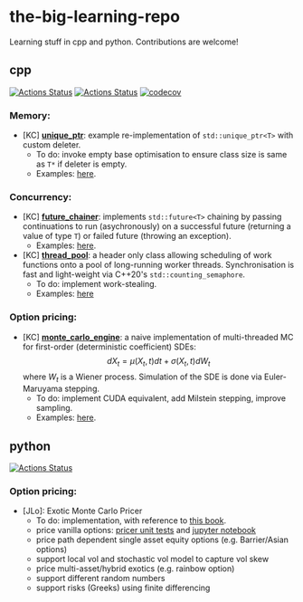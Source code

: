 # the-big-learning-repo
Learning stuff in cpp and python. Contributions are welcome!

## cpp
[![Actions Status](https://github.com/KYLChiu/the-big-learning-repo/workflows/Cpp-Ubuntu/badge.svg)](https://github.com/KYLChiu/the-big-learning-repo/actions)
[![Actions Status](https://github.com/KYLChiu/the-big-learning-repo/workflows/Clang-Format/badge.svg)](https://github.com/KYLChiu/the-big-learning-repo/actions)
[![codecov](https://codecov.io/gh/KYLChiu/the-big-learning-repo/branch/master/graph/badge.svg)](https://codecov.io/gh/KYLChiu/the-big-learning-repo)

### Memory:
* [KC] [**unique_ptr**](https://github.com/KYLChiu/the-big-learning-repo/blob/master/cpp/kc_utils/memory/unique_ptr.hpp): example re-implementation of `std::unique_ptr<T>` with custom deleter.
  * To do: invoke empty base optimisation to ensure class size is same as `T*` if deleter is empty.
  * Examples: [here](https://github.com/KYLChiu/the-big-learning-repo/blob/master/cpp/sandbox/unique_ptr_test.cpp).

### Concurrency:
* [KC] [**future_chainer**](https://github.com/KYLChiu/the-big-learning-repo/blob/master/cpp/kc_utils/concurrency/future_chainer.hpp): implements `std::future<T>` chaining by passing continuations to run (asychronously) on a successful future (returning a value of type `T`) or failed future (throwing an exception).
  * Examples: [here](https://github.com/KYLChiu/the-big-learning-repo/blob/master/cpp/sandbox/future_chainer_test.cpp).
* [KC] [**thread_pool**](https://github.com/KYLChiu/the-big-learning-repo/blob/master/cpp/kc_utils/concurrency/thread_pool.hpp): a header only class allowing scheduling of work functions onto a pool of long-running worker threads. Synchronisation is fast and light-weight via C++20's `std::counting_semaphore`.
  * To do: implement work-stealing.
  * Examples: [here](https://github.com/KYLChiu/the-big-learning-repo/blob/master/cpp/sandbox/future_chainer_test.cpp)

### Option pricing:
* [KC] [**monte_carlo_engine**](https://github.com/KYLChiu/the-big-learning-repo/blob/master/cpp/kc_utils/cuda/first_order_sde.cuh): a naive implementation of multi-threaded MC for first-order (deterministic coefficient) SDEs:
$$dX_t = \mu(X_t, t) dt + \sigma(X_t, t) dW_t$$
where $W_t$ is a Wiener process. Simulation of the SDE is done via Euler-Maruyama stepping.
  * To do: implement CUDA equivalent, add Milstein stepping, improve sampling.
  * Examples: [here](https://github.com/KYLChiu/the-big-learning-repo/blob/master/cpp/sandbox/cuda_test.cu).

## python
[![Actions Status](https://github.com/KYLChiu/the-big-learning-repo/workflows/Python/badge.svg)](https://github.com/KYLChiu/the-big-learning-repo/actions)

### Option pricing:
* [JLo]: Exotic Monte Carlo Pricer
  * To do: implementation, with reference to [this book](https://www.amazon.co.uk/Patterns-Derivatives-Pricing-Mathematics-Finance/dp/0521721628).
  * price vanilla options: [pricer unit tests](https://github.com/KYLChiu/the-big-learning-repo/blob/master/python/sandbox/test_pricer.py) and [jupyter notebook](https://github.com/KYLChiu/the-big-learning-repo/blob/master/python/ExoticEngine/VanilliaAnalytics.ipynb)
  * price path dependent single asset equity options (e.g. Barrier/Asian options)
  * support local vol and stochastic vol model to capture vol skew
  * price multi-asset/hybrid exotics (e.g. rainbow option)
  * support different random numbers
  * support risks (Greeks) using finite differencing
